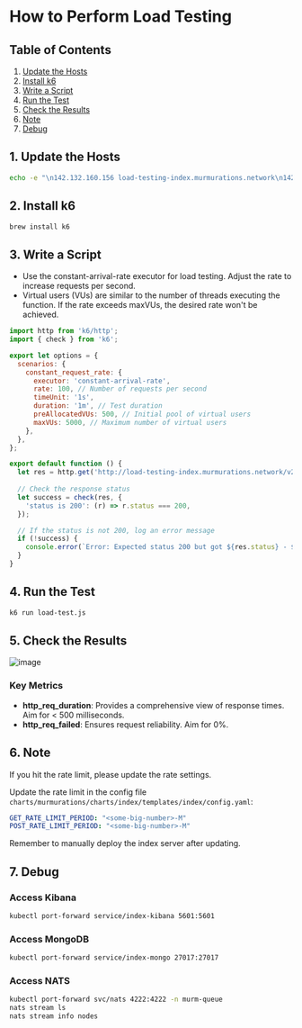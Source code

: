 # How to Perform Load Testing

## Table of Contents
1. [Update the Hosts](#1-update-the-hosts)
2. [Install k6](#2-install-k6)
3. [Write a Script](#3-write-a-script)
4. [Run the Test](#4-run-the-test)
5. [Check the Results](#5-check-the-results)
6. [Note](#6-note)
7. [Debug](#7-debug)

## 1. Update the Hosts

```bash
echo -e "\n142.132.160.156 load-testing-index.murmurations.network\n142.132.160.156 load-testing-library.murmurations.network\n142.132.160.156 load-testing-data-proxy.murmurations.network" | sudo tee -a /etc/hosts
```

## 2. Install k6

```bash
brew install k6
```

## 3. Write a Script

- Use the constant-arrival-rate executor for load testing. Adjust the rate to increase requests per second.
- Virtual users (VUs) are similar to the number of threads executing the function. If the rate exceeds maxVUs, the desired rate won't be achieved.

```javascript
import http from 'k6/http';
import { check } from 'k6';

export let options = {
  scenarios: {
    constant_request_rate: {
      executor: 'constant-arrival-rate',
      rate: 100, // Number of requests per second
      timeUnit: '1s',
      duration: '1m', // Test duration
      preAllocatedVUs: 500, // Initial pool of virtual users
      maxVUs: 5000, // Maximum number of virtual users
    },
  },
};

export default function () {
  let res = http.get('http://load-testing-index.murmurations.network/v2/nodes?lat=51.493518&lon=0.009199&range=10km');
  
  // Check the response status
  let success = check(res, {
    'status is 200': (r) => r.status === 200,
  });

  // If the status is not 200, log an error message
  if (!success) {
    console.error(`Error: Expected status 200 but got ${res.status} - ${res.body}`);
  }
}
```

## 4. Run the Test

```bash
k6 run load-test.js
```

## 5. Check the Results

![image](https://github.com/user-attachments/assets/30cca494-c2f8-486f-b686-544da231b4e3)

### Key Metrics

- **http_req_duration**: Provides a comprehensive view of response times. Aim for < 500 milliseconds.
- **http_req_failed**: Ensures request reliability. Aim for 0%.

## 6. Note

If you hit the rate limit, please update the rate settings.

Update the rate limit in the config file `charts/murmurations/charts/index/templates/index/config.yaml`:

```yaml
GET_RATE_LIMIT_PERIOD: "<some-big-number>-M"
POST_RATE_LIMIT_PERIOD: "<some-big-number>-M"
```

Remember to manually deploy the index server after updating.

## 7. Debug

### Access Kibana

```sh
kubectl port-forward service/index-kibana 5601:5601
```

### Access MongoDB

```sh
kubectl port-forward service/index-mongo 27017:27017
```

### Access NATS

```sh
kubectl port-forward svc/nats 4222:4222 -n murm-queue
nats stream ls
nats stream info nodes
```
